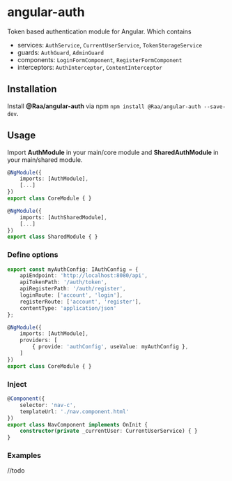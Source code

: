 # angular-auth
Token based authentication module for Angular. 
Which contains
- services: `AuthService`, `CurrentUserService`, `TokenStorageService`
- guards: `AuthGuard`, `AdminGuard`
- components: `LoginFormComponent`, `RegisterFormComponent`
- interceptors: `AuthInterceptor`, `ContentInterceptor`


## Installation
Install **@Raa/angular-auth** via npm `npm install @Raa/angular-auth --save-dev`.

## Usage
Import **AuthModule** in your main/core module and **SharedAuthModule** in your main/shared module. 
```typescript
@NgModule({
	imports: [AuthModule],
	[...]
})
export class CoreModule { }

@NgModule({
	imports: [AuthSharedModule],
	[...]
})
export class SharedModule { }
```

### Define options
```typescript
export const myAuthConfig: IAuthConfig = {
	apiEndpoint: 'http://localhost:8080/api',
	apiTokenPath: '/auth/token',
	apiRegisterPath: '/auth/register',
	loginRoute: ['account', 'login'],
	registerRoute: ['account', 'register'],
	contentType: 'application/json'
};

@NgModule({
	imports: [AuthModule],
	providers: [
		{ provide: 'authConfig', useValue: myAuthConfig },	
	]
})
export class CoreModule { }
```

### Inject
```typescript
@Component({
    selector: 'nav-c',
    templateUrl: './nav.component.html'
})
export class NavComponent implements OnInit {
    constructor(private _currentUser: CurrentUserService) { }
}
```


### Examples
//todo